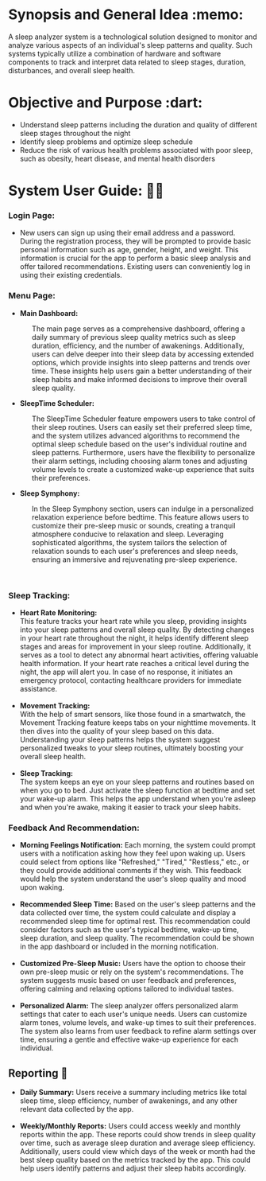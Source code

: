 </head>
<body>
  <h1>Synopsis and General Idea :memo:</h1>
  <p>A sleep analyzer system is a technological solution designed to monitor and analyze various aspects of an individual's sleep patterns and quality. Such systems typically utilize a combination of hardware and software components to track and interpret data related to sleep stages, duration, disturbances, and overall sleep health.</p>

  <h1>Objective and Purpose :dart:</h1>
  <ul>
    <li>Understand sleep patterns including the duration and quality of different sleep stages throughout the night</li>
    <li>Identify sleep problems and optimize sleep schedule</li>
    <li>Reduce the risk of various health problems associated with poor sleep, such as obesity, heart disease, and mental health disorders</li>
  </ul>

  <h1>System User Guide: 👨‍💻</h1>
 </head>
<body>
    <h3>Login Page:</h3>
    <ul>
        <li>
            New users can sign up using their email address and a password. During the registration process, they will be prompted to provide basic personal information such as age, gender, height, and weight. This information is crucial for the app to perform a basic sleep analysis and offer tailored recommendations. Existing users can conveniently log in using their existing credentials.
        </li>
    </ul>
    <h3>Menu Page:</h3>
  <ul>
        <li>
<strong>Main Dashboard:</strong><br>
            <div class="right-align">
              <ul>
            The main page serves as a comprehensive dashboard, offering a daily summary of previous sleep quality metrics such as sleep duration, efficiency, and the number of awakenings. Additionally, users can delve deeper into their sleep data by accessing extended options, which provide insights into sleep patterns and trends over time. These insights help users gain a better understanding of their sleep habits and make informed decisions to improve their overall sleep quality.
            </div>
        </li>
    </ul>
    <ul>
        <li>
            <strong>SleepTime Scheduler:</strong><br>
            <div class="right-align">
              <ul>
            The SleepTime Scheduler feature empowers users to take control of their sleep routines. Users can easily set their preferred sleep time, and the system utilizes advanced algorithms to recommend the optimal sleep schedule based on the user's individual routine and sleep patterns. Furthermore, users have the flexibility to personalize their alarm settings, including choosing alarm tones and adjusting volume levels to create a customized wake-up experience that suits their preferences.
            </div>
        </li>
    </ul>
    <ul>
        <li>
            <strong>Sleep Symphony:</strong><br>
            <div class="right-align">
              <ul>
            In the Sleep Symphony section, users can indulge in a personalized relaxation experience before bedtime. This feature allows users to customize their pre-sleep music or sounds, creating a tranquil atmosphere conducive to relaxation and sleep. Leveraging sophisticated algorithms, the system tailors the selection of relaxation sounds to each user's preferences and sleep needs, ensuring an immersive and rejuvenating pre-sleep experience.
            </div>
        </li>
    </ul>
</body>
</html>
  <br>
  <h3 style="font-weight: bold;">Sleep Tracking:</h3>
  <ul>
    <li>
      <strong>Heart Rate Monitoring:</strong><br>
      This feature tracks your heart rate while you sleep, providing insights into your sleep patterns and overall sleep quality. By detecting changes in your heart rate throughout the night, it helps identify different sleep stages and areas for improvement in your sleep routine. Additionally, it serves as a tool to detect any abnormal heart activities, offering valuable health information. If your heart rate reaches a critical level during the night, the app will alert you. In case of no response, it initiates an emergency protocol, contacting healthcare providers for immediate assistance.
    </li>
    <br>
    <li>
      <strong>Movement Tracking:</strong><br>
      With the help of smart sensors, like those found in a smartwatch, the Movement Tracking feature keeps tabs on your nighttime movements. It then dives into the quality of your sleep based on this data. Understanding your sleep patterns helps the system suggest personalized tweaks to your sleep routines, ultimately boosting your overall sleep health.
    </li>
    <br>
    <li>
      <strong>Sleep Tracking:</strong><br>
      The system keeps an eye on your sleep patterns and routines based on when you go to bed. Just activate the sleep function at bedtime and set your wake-up alarm. This helps the app understand when you're asleep and when you're awake, making it easier to track your sleep habits.
    </li>
  </ul>

  <h3 style="font-weight: bold;">Feedback And Recommendation:</h3>
  <ul>
    <li>
      <strong>Morning Feelings Notification:</strong> Each morning, the system could prompt users with a notification asking how they feel upon waking up. Users could select from options like "Refreshed," "Tired," "Restless," etc., or they could provide additional comments if they wish. This feedback would help the system understand the user's sleep quality and mood upon waking.
    </li>
    <br>
    <li>
      <strong>Recommended Sleep Time:</strong> Based on the user's sleep patterns and the data collected over time, the system could calculate and display a recommended sleep time for optimal rest. This recommendation could consider factors such as the user's typical bedtime, wake-up time, sleep duration, and sleep quality. The recommendation could be shown in the app dashboard or included in the morning notification.
    </li>
    <br>
    <li>
      <strong>Customized Pre-Sleep Music:</strong> Users have the option to choose their own pre-sleep music or rely on the system's recommendations. The system suggests music based on user feedback and preferences, offering calming and relaxing options tailored to individual tastes.
    </li>
    <br>
    <li>
      <strong>Personalized Alarm:</strong> The sleep analyzer offers personalized alarm settings that cater to each user's unique needs. Users can customize alarm tones, volume levels, and wake-up times to suit their preferences. The system also learns from user feedback to refine alarm settings over time, ensuring a gentle and effective wake-up experience for each individual.
    </li>
  </ul>
</body>
</html>
</head>
<body>
  <h2>Reporting 📑</h2>
  <ul>
    <li>
      <strong>Daily Summary:</strong> Users receive a summary including metrics like total sleep time, sleep efficiency, number of awakenings, and any other relevant data collected by the app.
    </li>
    <br>
    <li>
      <strong>Weekly/Monthly Reports:</strong> Users could access weekly and monthly reports within the app. These reports could show trends in sleep quality over time, such as average sleep duration and average sleep efficiency. Additionally, users could view which days of the week or month had the best sleep quality based on the metrics tracked by the app. This could help users identify patterns and adjust their sleep habits accordingly.
    </li>
  </ul>
</body>
</html>


